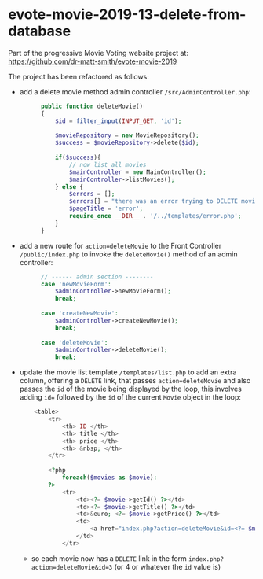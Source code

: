 # evote-movie-2019-13-delete-from-database


Part of the progressive Movie Voting website project at:
https://github.com/dr-matt-smith/evote-movie-2019

The project has been refactored as follows:

- add a delete movie method admin controller `/src/AdminController.php`:

    ```php
          public function deleteMovie()
          {
              $id = filter_input(INPUT_GET, 'id');
      
              $movieRepository = new MovieRepository();
              $success = $movieRepository->delete($id);
      
              if($success){
                  // now list all movies
                  $mainController = new MainController();
                  $mainController->listMovies();
              } else {
                  $errors = [];
                  $errors[] = "there was an error trying to DELETE movie with id = '$id''";
                  $pageTitle = 'error';
                  require_once __DIR__ . '/../templates/error.php';
              }
          }
    ```

- add a new route for `action=deleteMovie` to the Front Controller `/public/index.php` to invoke the `deleteMovie()` method of an admin controller:

    ```php
          // ------ admin section --------
          case 'newMovieForm':
              $adminController->newMovieForm();
              break;
      
          case 'createNewMovie':
              $adminController->createNewMovie();
              break;
      
          case 'deleteMovie':
              $adminController->deleteMovie();
              break;
    ```

- update the movie list template `/templates/list.php` to add an extra column, offering a `DELETE` link, that passes `action=deleteMovie` and also passes the `id` of the movie being displayed by the loop, this involves adding `id=` followed by the `id` of the current `Movie` object in the loop:

    ```php
        <table>
            <tr>
                <th> ID </th>
                <th> title </th>
                <th> price </th>
                <th> &nbsp; </th>
            </tr>
        
            <?php
                foreach($movies as $movie):
            ?>
                <tr>
                    <td><?= $movie->getId() ?></td>
                    <td><?= $movie->getTitle() ?></td>
                    <td>&euro; <?= $movie->getPrice() ?></td>
                    <td>
                        <a href="index.php?action=deleteMovie&id=<?= $movie->getId() ?>">DELETE</a>
                    </td>
                </tr>
    ```
    
    - so each movie now has a `DELETE` link in the form `index.php?action=deleteMovie&id=3` (or 4 or whatever the `id` value is)
    
